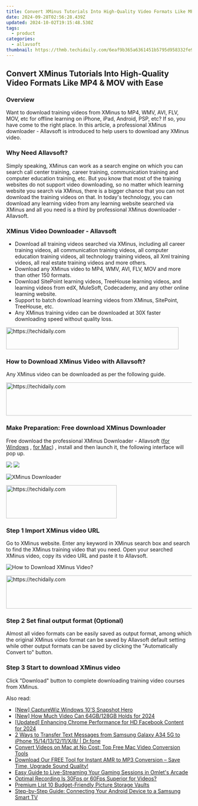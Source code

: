 ```yaml
---
title: Convert XMinus Tutorials Into High-Quality Video Formats Like MP4 & MOV with Ease
date: 2024-09-28T02:56:28.439Z
updated: 2024-10-02T19:15:48.530Z
tags:
  - product
categories:
  - allavsoft
thumbnail: https://thmb.techidaily.com/6eaf9b365a6361451b5795d958332fe971bf3b2af37ac8e9e5c055811b75ea47.jpg
---
```


## Convert XMinus Tutorials Into High-Quality Video Formats Like MP4 & MOV with Ease

### Overview

Want to download training videos from XMinus to MP4, WMV, AVI, FLV, MOV, etc for offline learning on iPhone, iPad, Android, PSP, etc? If so, you have come to the right place. In this article, a professional XMinus downloader - Allavsoft is introduced to help users to download any XMinus video.

### Why Need Allavsoft?

Simply speaking, XMinus can work as a search engine on which you can search call center training, career training, communication training and computer education training, etc. But you know that most of the training websites do not support video downloading, so no matter which learning website you search via XMinus, there is a bigger chance that you can not download the training videos on that. In today's technology, you can download any learning video from any learning website searched via XMinus and all you need is a third by professional XMinus downloader - Allavsoft.

### XMinus Video Downloader - Allavsoft

* Download all training videos searched via XMinus, including all career training videos, all communication training videos, all computer education training videos, all technology training videos, all Xml training videos, all real estate training videos and more others.
* Download any XMinus video to MP4, WMV, AVI, FLV, MOV and more than other 150 formats.
* Download SitePoint learning videos, TreeHouse learning videos, and learning videos from edX, MuleSoft, Codecademy, and any other online learning website.
* Support to batch download learning videos from XMinus, SitePoint, TreeHouse, etc.
* Any XMinus training video can be downloaded at 30X faster downloading speed without quality loss.

<!-- affiliate ads begin -->
<a href="https://aligracehair.sjv.io/c/5597632/2135418/19272" target="_top" id="2135418">
  <img src="//a.impactradius-go.com/display-ad/19272-2135418" border="0" alt="https://techidaily.com" width="468" height="60"/>
</a>
<img height="0" width="0" src="https://aligracehair.sjv.io/i/5597632/2135418/19272" style="position:absolute;visibility:hidden;" border="0" />
<!-- affiliate ads end -->

### How to Download XMinus Video with Allavsoft?

Any XMinus video can be downloaded as per the following guide.

<!-- affiliate ads begin -->
<a href="https://appsumo.8odi.net/c/5597632/2123726/7443" target="_top" id="2123726">
  <img src="//a.impactradius-go.com/display-ad/7443-2123726" border="0" alt="https://techidaily.com" width="600" height="90"/>
</a>
<img height="0" width="0" src="https://appsumo.8odi.net/i/5597632/2123726/7443" style="position:absolute;visibility:hidden;" border="0" />
<!-- affiliate ads end -->

### Make Preparation: Free download XMinus Downloader

Free download the professional XMinus Downloader - Allavsoft ([for Windows](https://tools.techidaily.com/allavsoft/products/) , [for Mac](https://tools.techidaily.com/allavsoft/products/)) , install and then launch it, the following interface will pop up.

[![](https://www.allavsoft.com/how-to/../images/how-to/free-download-win.jpg)](https://tools.techidaily.com/allavsoft/products/) [![](https://www.allavsoft.com/how-to/../images/how-to/free-download-mac.jpg)](https://tools.techidaily.com/allavsoft/products/)

![XMinus Downloader](https://www.allavsoft.com/how-to/../images/allavsoft/screen-shot-600.jpg)

<!-- affiliate ads begin -->
<a href="https://aligracehair.sjv.io/c/5597632/1925544/19272" target="_top" id="1925544">
  <img src="//a.impactradius-go.com/display-ad/19272-1925544" border="0" alt="https://techidaily.com" width="300" height="90"/>
</a>
<img height="0" width="0" src="https://aligracehair.sjv.io/i/5597632/1925544/19272" style="position:absolute;visibility:hidden;" border="0" />
<!-- affiliate ads end -->

### Step 1 Import XMinus video URL

Go to XMinus website. Enter any keyword in XMinus search box and search to find the XMinus training video that you need. Open your searched XMinus video, copy its video URL and paste it to Allavsoft.

![How to Download XMinus Video?](https://www.allavsoft.com/how-to/../images/how-to/download-rtmp-video/download-rtmp-video.jpg)

<!-- affiliate ads begin -->
<a href="https://jalbum-affiliate-program.sjv.io/c/5597632/1838960/17916" target="_top" id="1838960">
  <img src="//a.impactradius-go.com/display-ad/17916-1838960" border="0" alt="https://techidaily.com" width="728" height="90"/>
</a>
<img height="0" width="0" src="https://jalbum-affiliate-program.sjv.io/i/5597632/1838960/17916" style="position:absolute;visibility:hidden;" border="0" />
<!-- affiliate ads end -->

### Step 2 Set final output format (Optional)

Almost all video formats can be easily saved as output format, among which the original XMinus video format can be saved by Allavsoft default setting while other output formats can be saved by clicking the "Automatically Convert to" button.

### Step 3 Start to download XMinus video

Click "Download" button to complete downloading training video courses from XMinus.

<ins class="adsbygoogle"
     style="display:block"
     data-ad-format="autorelaxed"
     data-ad-client="ca-pub-7571918770474297"
     data-ad-slot="1223367746"></ins>

<ins class="adsbygoogle"
     style="display:block"
     data-ad-client="ca-pub-7571918770474297"
     data-ad-slot="8358498916"
     data-ad-format="auto"
     data-full-width-responsive="true"></ins>

<span class="atpl-alsoreadstyle">Also read:</span>
<div><ul>
<li><a href="https://video-capture.techidaily.com/new-capturewiz-windows-10s-snapshot-hero/"><u>[New] CaptureWiz Windows 10'S Snapshot Hero</u></a></li>
<li><a href="https://article-knowledge.techidaily.com/new-how-much-video-can-64gb128gb-holds-for-2024/"><u>[New] How Much Video Can 64GB/128GB Holds for 2024</u></a></li>
<li><a href="https://facebook-video-content.techidaily.com/updated-enhancing-chrome-performance-for-hd-facebook-content-for-2024/"><u>[Updated] Enhancing Chrome Performance for HD Facebook Content for 2024</u></a></li>
<li><a href="https://blog-min.techidaily.com/2-ways-to-transfer-text-messages-from-samsung-galaxy-a34-5g-to-iphone-1514131211x8-drfone-by-drfone-transfer-from-android-transfer-from-android/"><u>2 Ways to Transfer Text Messages from Samsung Galaxy A34 5G to iPhone 15/14/13/12/11/X/8/ | Dr.fone</u></a></li>
<li><a href="https://win-reviews.techidaily.com/convert-videos-on-mac-at-no-cost-top-free-mac-video-conversion-tools/"><u>Convert Videos on Mac at No Cost: Top Free Mac Video Conversion Tools</u></a></li>
<li><a href="https://win-reviews.techidaily.com/download-our-free-tool-for-instant-amr-to-mp3-conversion-save-time-upgrade-sound-quality/"><u>Download Our FREE Tool for Instant AMR to MP3 Conversion – Save Time, Upgrade Sound Quality!</u></a></li>
<li><a href="https://win-reviews.techidaily.com/easy-guide-to-live-streaming-your-gaming-sessions-in-omlets-arcade/"><u>Easy Guide to Live-Streaming Your Gaming Sessions in Omlet's Arcade</u></a></li>
<li><a href="https://digital-screen-recording.techidaily.com/optimal-recording-is-30fps-or-60fps-superior-for-videos/"><u>Optimal Recording Is 30Fps or 60Fps Superior for Videos?</u></a></li>
<li><a href="https://extra-information.techidaily.com/premium-list-10-budget-friendly-picture-storage-vaults/"><u>Premium List 10 Budget-Friendly Picture Storage Vaults</u></a></li>
<li><a href="https://win-reviews.techidaily.com/step-by-step-guide-connecting-your-android-device-to-a-samsung-smart-tv/"><u>Step-by-Step Guide: Connecting Your Android Device to a Samsung Smart TV</u></a></li>
</ul></div>

